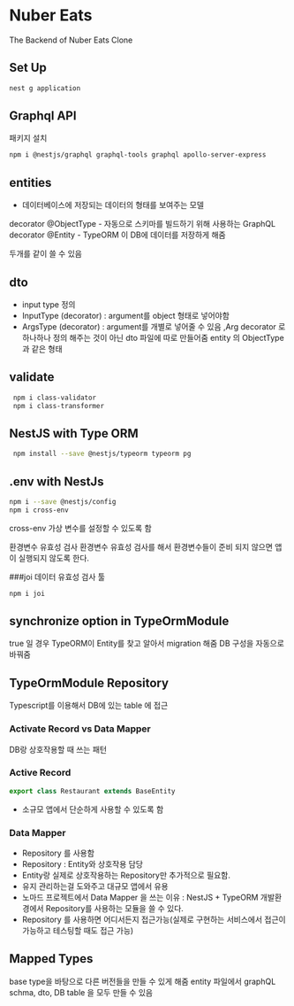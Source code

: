 # Nuber Eats

The Backend of Nuber Eats Clone

## Set Up

```bash
nest g application
```

## Graphql API
패키지 설치

```bash
npm i @nestjs/graphql graphql-tools graphql apollo-server-express
```

## entities
- 데이터베이스에 저장되는 데이터의 형태를 보여주는 모델

decorator
@ObjectType - 자동으로 스키마를 빌드하기 위해 사용하는 GraphQL decorator
@Entity - TypeORM 이 DB에 데이터를 저장하게 해줌

두개를 같이 쓸 수 있음
## dto

- input type 정의
- InputType (decorator) : argument를 object 형태로 넣어야함
- ArgsType (decorator) : argument를 개별로 넣어줄 수 있음 ,Arg decorator 로 하나하나 정의 해주는 것이 아닌 dto 파일에 따로 만들어줌 entity 의 ObjectType 과 같은 형태

## validate 

```bash
 npm i class-validator
 npm i class-transformer
```

## NestJS with Type ORM

```bash
 npm install --save @nestjs/typeorm typeorm pg
```

## .env with NestJs

```bash
npm i --save @nestjs/config
npm i cross-env
```

cross-env 가상 변수를 설정할 수 있도록 함

환경변수 유효성 검사
환경변수 유효성 검사를 해서 환경변수들이 준비 되지 않으면 앱이 실행되지 않도록 한다.

###joi
데이터 유효성 검사 툴
```bash
npm i joi
```

## synchronize option in TypeOrmModule 
true 일 경우 TypeORM이 Entity를 찾고 알아서 migration 해줌
DB 구성을 자동으로 바꿔줌

## TypeOrmModule Repository
Typescript를 이용해서  DB에 있는 table 에 접근

### Activate Record vs Data Mapper
DB랑 상호작용할 때 쓰는 패턴

### Active Record
```typescript
export class Restaurant extends BaseEntity
```
- 소규모 앱에서 단순하게 사용할 수 있도록 함

### Data Mapper
- Repository 를 사용함
- Repository : Entity와 상호작용 담당
- Entity랑 실제로 상호작용하는 Repository만 추가적으로 필요함.
- 유지 관리하는걸 도와주고 대규모 앱에서 유용
- 노마드 프로젝트에서 Data Mapper 을 쓰는 이유 : NestJS + TypeORM 개발환경에서 Repository를 사용하는 모듈을 쓸 수 있다.
- Repository 를 사용하면 어디서든지 접근가능(실제로 구현하는 서비스에서 접근이 가능하고 테스팅할 때도 접근 가능)

## Mapped Types
base type을 바탕으로 다른 버전들을 만들 수 있게 해줌
entity 파일에서 graphQL schma, dto, DB table 을 모두 만들 수 있음
